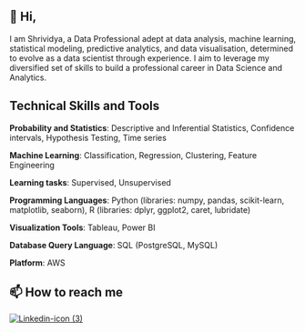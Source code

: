 ## 👋 Hi, 

I am Shrividya, a Data Professional adept at data analysis, machine learning, statistical modeling, predictive analytics, and data visualisation, determined to evolve as a data scientist through experience. I aim to leverage my diversified set of skills to build a professional career in Data Science and Analytics. 

## Technical Skills and Tools
**Probability and Statistics**: Descriptive and Inferential Statistics, Confidence intervals, Hypothesis Testing, Time series

**Machine Learning**: Classification, Regression, Clustering, Feature Engineering

**Learning tasks**: Supervised, Unsupervised
                                                                                                                                           
**Programming Languages**: Python (libraries: numpy, pandas, scikit-learn, matplotlib, seaborn), 
 R (libraries: dplyr, ggplot2, caret, lubridate)

**Visualization Tools**: Tableau, Power BI

**Database Query Language**: SQL (PostgreSQL, MySQL)     

**Platform**: AWS  

## 📫 How to reach me 
[![Linkedin-icon (3)](https://user-images.githubusercontent.com/58010969/127127652-8b1b50cf-c357-4a0a-8b2f-67e78998c867.png)][1]

[1]: https://www.linkedin.com/in/shrividya-subramaniam-36b76996/
